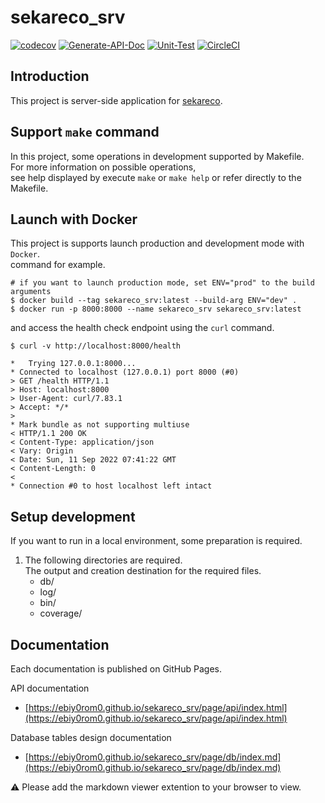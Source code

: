 # sekareco_srv
[![codecov](https://codecov.io/gh/ebiy0rom0/sekareco_srv/branch/develop/graph/badge.svg?token=KV6DKG67DF)](https://codecov.io/gh/ebiy0rom0/sekareco_srv)
[![Generate-API-Doc](https://github.com/ebiy0rom0/sekareco_srv/actions/workflows/genarate_api_doc.yml/badge.svg?branch=develop)](https://github.com/ebiy0rom0/sekareco_srv/actions/workflows/genarate_api_doc.yml)
[![Unit-Test](https://github.com/ebiy0rom0/sekareco_srv/actions/workflows/unit_testing.yml/badge.svg?branch=develop)](https://github.com/ebiy0rom0/sekareco_srv/actions/workflows/unit_testing.yml)
[![CircleCI](https://dl.circleci.com/status-badge/img/gh/ebiy0rom0/sekareco_srv/tree/develop.svg?style=svg)](https://dl.circleci.com/status-badge/redirect/gh/ebiy0rom0/sekareco_srv/tree/develop)
## Introduction
This project is server-side application for [sekareco](https://github.com/ebiy0rom0/sekareco).  


## Support `make` command
In this project, some operations in development supported by Makefile.  
For more information on possible operations,  
see help displayed by execute `make` or `make help` or refer directly to the Makefile.

## Launch with Docker
This project is supports launch production and development mode with `Docker`.  
command for example.
```
# if you want to launch production mode, set ENV="prod" to the build arguments
$ docker build --tag sekareco_srv:latest --build-arg ENV="dev" .
$ docker run -p 8000:8000 --name sekareco_srv sekareco_srv:latest
```
and access the health check endpoint using the `curl` command.
```
$ curl -v http://localhost:8000/health

*   Trying 127.0.0.1:8000...
* Connected to localhost (127.0.0.1) port 8000 (#0)
> GET /health HTTP/1.1
> Host: localhost:8000
> User-Agent: curl/7.83.1
> Accept: */*
>
* Mark bundle as not supporting multiuse
< HTTP/1.1 200 OK
< Content-Type: application/json
< Vary: Origin
< Date: Sun, 11 Sep 2022 07:41:22 GMT
< Content-Length: 0
<
* Connection #0 to host localhost left intact
```

## Setup development
If you want to run in a local environment, some preparation is required.
1. The following directories are required.  
The output and creation destination for the required files.
    - db/
    - log/
    - bin/
    - coverage/

## Documentation
Each documentation is published on GitHub Pages.

API documentation
- [https://ebiy0rom0.github.io/sekareco_srv/page/api/index.html](https://ebiy0rom0.github.io/sekareco_srv/page/api/index.html)

Database tables design documentation
- [https://ebiy0rom0.github.io/sekareco_srv/page/db/index.md](https://ebiy0rom0.github.io/sekareco_srv/page/db/index.md)

⚠ Please add the markdown viewer extention to your browser to view.